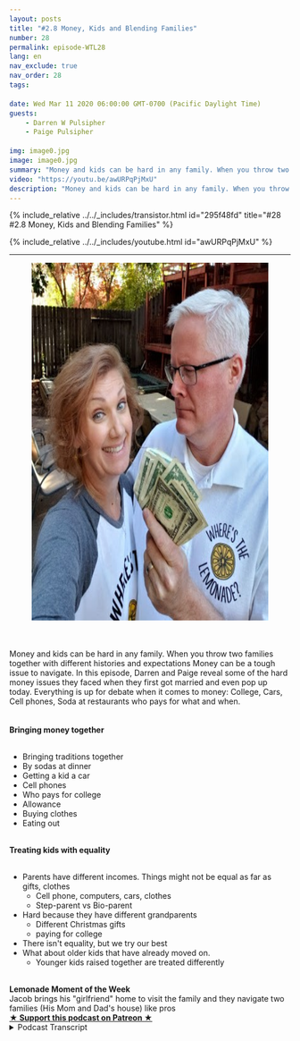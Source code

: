 ```yaml
---
layout: posts
title: "#2.8 Money, Kids and Blending Families"
number: 28
permalink: episode-WTL28
lang: en
nav_exclude: true
nav_order: 28
tags:

date: Wed Mar 11 2020 06:00:00 GMT-0700 (Pacific Daylight Time)
guests:
    - Darren W Pulsipher
    - Paige Pulsipher

img: image0.jpg
image: image0.jpg
summary: "Money and kids can be hard in any family. When you throw two families together with different histories and expectations Money can be a tough issue to navigate. In this episode, Darren and Paige reveal some of the hard money issues they faced when they first got married and even pop up today. Everything is up for debate when it comes to money: College, Cars, Cell phones, Soda at restaurants who pays for what and when. "
video: "https://youtu.be/awURPqPjMxU"
description: "Money and kids can be hard in any family. When you throw two families together with different histories and expectations Money can be a tough issue to navigate. In this episode, Darren and Paige reveal some of the hard money issues they faced when they first got married and even pop up today. Everything is up for debate when it comes to money: College, Cars, Cell phones, Soda at restaurants who pays for what and when. "
---
```


<div>
{% include_relative ../../_includes/transistor.html id="295f48fd" title="#28 #2.8 Money, Kids and Blending Families" %}

{% include_relative ../../_includes/youtube.html id="awURPqPjMxU" %}
</div>

---

<html><head></head><body><div><figure data-trix-attachment="{&quot;contentType&quot;:&quot;image&quot;,&quot;height&quot;:640,&quot;url&quot;:&quot;https://1.bp.blogspot.com/-5TkOoYALKHk/XmhhF1JCmMI/AAAAAAAFL6o/BSnrM3VkeP49DcQNlcQChqWKNfVwx5oRgCNcBGAsYHQ/s640/2020-03-10-box.jpg&quot;,&quot;width&quot;:614}" data-trix-content-type="image" class="attachment attachment--preview"><img src="./image0.jpg" width="614" height="640"><figcaption class="attachment__caption"></figcaption></figure></div><div><br></div><div><br></div><div>Money and kids can be hard in any family. When you throw two families together with different histories and expectations Money can be a tough issue to navigate. In this episode, Darren and Paige reveal some of the hard money issues they faced when they first got married and even pop up today. Everything is up for debate when it comes to money: College, Cars, Cell phones, Soda at restaurants who pays for what and when.&nbsp;</div><div><br></div><div><strong><br>Bringing money together<br></strong><br></div><ul><li>Bringing traditions together</li><li>By sodas at dinner</li><li>Getting a kid a car</li><li>Cell phones</li><li>Who pays for college</li><li>Allowance</li><li>Buying clothes</li><li>Eating out</li></ul><div><strong><br>Treating kids with equality<br></strong><br></div><ul><li>Parents have different incomes. Things might not be equal as far as gifts, clothes<ul><li>Cell phone, computers, cars, clothes</li><li>Step-parent vs Bio-parent</li></ul></li><li>Hard because they have different grandparents<ul><li>Different Christmas gifts</li><li>paying for college</li></ul></li><li>There isn't equality, but we try our best</li><li>What about older kids that have already moved on.<ul><li>Younger kids raised together are treated differently</li></ul></li></ul><div><strong><br>Lemonade Moment of the Week</strong></div><div>Jacob brings his "girlfriend" home to visit the family and they navigate two families (His Mom and Dad's house) like pros</div>
<strong>
  <a href="https://www.patreon.com/wheresthelemonade" target="_donate" rel="payment" title="★ Support this podcast on Patreon ★">★ Support this podcast on Patreon ★</a>
</strong></body></html>

<details>
<summary> Podcast Transcript </summary>

<p></p>

</details>
